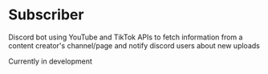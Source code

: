 # Subscriber
Discord bot using YouTube and TikTok APIs to fetch information from a content creator's channel/page and notify discord users about new uploads

Currently in development
